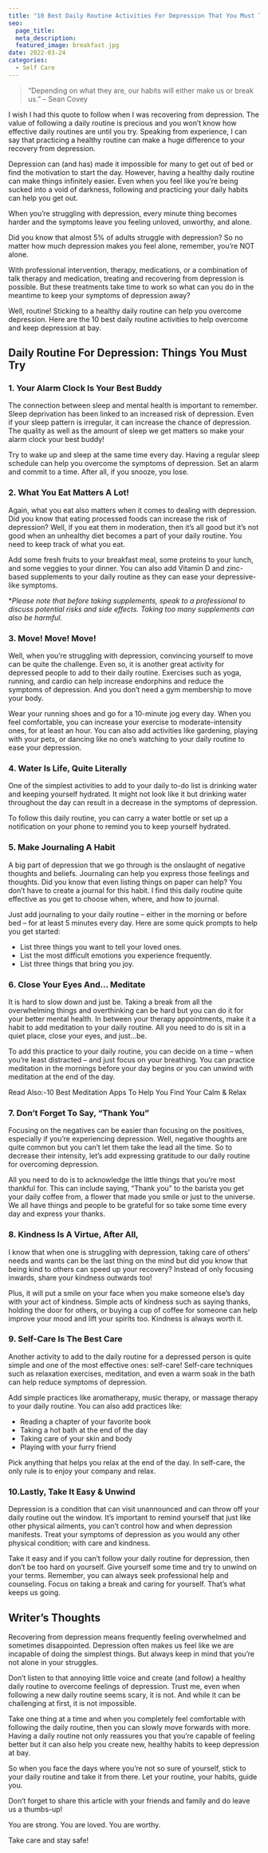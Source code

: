 ```yaml
---
title: "10 Best Daily Routine Activities For Depression That You Must Try"
seo:
  page_title:
  meta_description:
  featured_image: breakfast.jpg
date: 2022-03-24
categories:
  - Self Care
---
```


> “Depending on what they are, our habits will either make us or break us.” – Sean Covey

I wish I had this quote to follow when I was recovering from depression. The value of following a daily routine is precious and you won’t know how effective daily routines are until you try. Speaking from experience, I can say that practicing a healthy routine can make a huge difference to your recovery from depression.

Depression can (and has) made it impossible for many to get out of bed or find the motivation to start the day. However, having a healthy daily routine can make things infinitely easier. Even when you feel like you’re being sucked into a void of darkness, following and practicing your daily habits can help you get out.

When you’re struggling with depression, every minute thing becomes harder and the symptoms leave you feeling unloved, unworthy, and alone.

Did you know that almost 5% of adults struggle with depression? So no matter how much depression makes you feel alone, remember, you’re NOT alone.

With professional intervention, therapy, medications, or a combination of talk therapy and medication, treating and recovering from depression is possible. But these treatments take time to work so what can you do in the meantime to keep your symptoms of depression away?

Well, routine! Sticking to a healthy daily routine can help you overcome depression. Here are the 10 best daily routine activities to help overcome and keep depression at bay.

## Daily Routine For Depression: Things You Must Try

### 1. Your Alarm Clock Is Your Best Buddy

The connection between sleep and mental health is important to remember. Sleep deprivation has been linked to an increased risk of depression. Even if your sleep pattern is irregular, it can increase the chance of depression. The quality as well as the amount of sleep we get matters so make your alarm clock your best buddy!

Try to wake up and sleep at the same time every day. Having a regular sleep schedule can help you overcome the symptoms of depression. Set an alarm and commit to a time. After all, if you snooze, you lose.

### 2. What You Eat Matters A Lot!

Again, what you eat also matters when it comes to dealing with depression. Did you know that eating processed foods can increase the risk of depression? Well, if you eat them in moderation, then it’s all good but it’s not good when an unhealthy diet becomes a part of your daily routine. You need to keep track of what you eat.

Add some fresh fruits to your breakfast meal, some proteins to your lunch, and some veggies to your dinner. You can also add Vitamin D and zinc-based supplements to your daily routine as they can ease your depressive-like symptoms.

\*_Please note that before taking supplements, speak to a professional to discuss potential risks and side effects. Taking too many supplements can also be harmful._

### 3. Move! Move! Move!

Well, when you’re struggling with depression, convincing yourself to move can be quite the challenge. Even so, it is another great activity for depressed people to add to their daily routine. Exercises such as yoga, running, and cardio can help increase endorphins and reduce the symptoms of depression. And you don’t need a gym membership to move your body.

Wear your running shoes and go for a 10-minute jog every day. When you feel comfortable, you can increase your exercise to moderate-intensity ones, for at least an hour. You can also add activities like gardening, playing with your pets, or dancing like no one’s watching to your daily routine to ease your depression.

### 4. Water Is Life, Quite Literally

One of the simplest activities to add to your daily to-do list is drinking water and keeping yourself hydrated. It might not look like it but drinking water throughout the day can result in a decrease in the symptoms of depression.

To follow this daily routine, you can carry a water bottle or set up a notification on your phone to remind you to keep yourself hydrated.

### 5. Make Journaling A Habit

A big part of depression that we go through is the onslaught of negative thoughts and beliefs. Journaling can help you express those feelings and thoughts. Did you know that even listing things on paper can help? You don’t have to create a journal for this habit. I find this daily routine quite effective as you get to choose when, where, and how to journal.

Just add journaling to your daily routine – either in the morning or before bed – for at least 5 minutes every day. Here are some quick prompts to help you get started:

- List three things you want to tell your loved ones.
- List the most difficult emotions you experience frequently.
- List three things that bring you joy.

### 6. Close Your Eyes And… Meditate

It is hard to slow down and just be. Taking a break from all the overwhelming things and overthinking can be hard but you can do it for your better mental health. In between your therapy appointments, make it a habit to add meditation to your daily routine. All you need to do is sit in a quiet place, close your eyes, and just…be.

To add this practice to your daily routine, you can decide on a time – when you’re least distracted – and just focus on your breathing. You can practice meditation in the mornings before your day begins or you can unwind with meditation at the end of the day.

Read Also:-10 Best Meditation Apps To Help You Find Your Calm & Relax

### 7. Don’t Forget To Say, “Thank You”

Focusing on the negatives can be easier than focusing on the positives, especially if you’re experiencing depression. Well, negative thoughts are quite common but you can’t let them take the lead all the time. So to decrease their intensity, let’s add expressing gratitude to our daily routine for overcoming depression.

All you need to do is to acknowledge the little things that you’re most thankful for. This can include saying, “Thank you” to the barista you get your daily coffee from, a flower that made you smile or just to the universe. We all have things and people to be grateful for so take some time every day and express your thanks.

### 8. Kindness Is A Virtue, After All,

I know that when one is struggling with depression, taking care of others’ needs and wants can be the last thing on the mind but did you know that being kind to others can speed up your recovery? Instead of only focusing inwards, share your kindness outwards too!

Plus, it will put a smile on your face when you make someone else’s day with your act of kindness. Simple acts of kindness such as saying thanks, holding the door for others, or buying a cup of coffee for someone can help improve your mood and lift your spirits too. Kindness is always worth it.

### 9. Self-Care Is The Best Care

Another activity to add to the daily routine for a depressed person is quite simple and one of the most effective ones: self-care! Self-care techniques such as relaxation exercises, meditation, and even a warm soak in the bath can help reduce symptoms of depression.

Add simple practices like aromatherapy, music therapy, or massage therapy to your daily routine. You can also add practices like:

- Reading a chapter of your favorite book
- Taking a hot bath at the end of the day
- Taking care of your skin and body
- Playing with your furry friend

Pick anything that helps you relax at the end of the day. In self-care, the only rule is to enjoy your company and relax.

### 10.Lastly, Take It Easy & Unwind

Depression is a condition that can visit unannounced and can throw off your daily routine out the window. It’s important to remind yourself that just like other physical ailments, you can’t control how and when depression manifests. Treat your symptoms of depression as you would any other physical condition; with care and kindness.

Take it easy and if you can’t follow your daily routine for depression, then don’t be too hard on yourself. Give yourself some time and try to unwind on your terms. Remember, you can always seek professional help and counseling. Focus on taking a break and caring for yourself. That’s what keeps us going.

## Writer’s Thoughts

Recovering from depression means frequently feeling overwhelmed and sometimes disappointed. Depression often makes us feel like we are incapable of doing the simplest things. But always keep in mind that you’re not alone in your struggles.

Don’t listen to that annoying little voice and create (and follow) a healthy daily routine to overcome feelings of depression. Trust me, even when following a new daily routine seems scary, it is not. And while it can be challenging at first, it is not impossible.

Take one thing at a time and when you completely feel comfortable with following the daily routine, then you can slowly move forwards with more. Having a daily routine not only reassures you that you’re capable of feeling better but it can also help you create new, healthy habits to keep depression at bay.

So when you face the days where you’re not so sure of yourself, stick to your daily routine and take it from there. Let your routine, your habits, guide you.

Don’t forget to share this article with your friends and family and do leave us a thumbs-up!

You are strong. You are loved. You are worthy.

Take care and stay safe!
